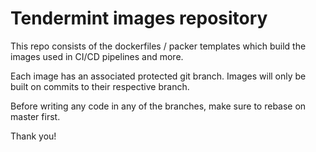 # Tendermint images repository

This repo consists of the dockerfiles / packer templates which build the images used in CI/CD pipelines and more.

Each image has an associated protected git branch. Images will only be built on commits to their respective branch.

Before writing any code in any of the branches, make sure to rebase on master first.
 
Thank you!